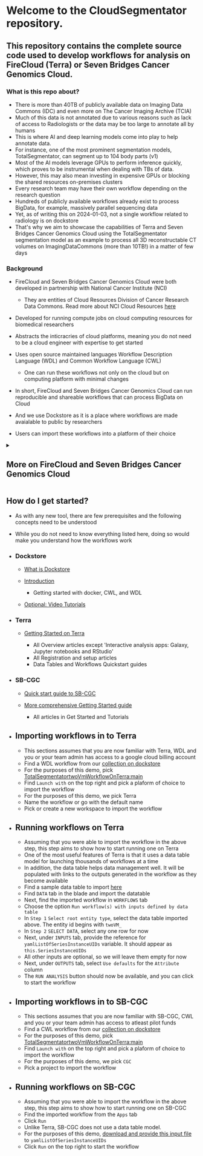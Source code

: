 # Welcome to the CloudSegmentator repository. 

## This repository contains the complete source code used to develop workflows for analysis on FireCloud (Terra) or Seven Bridges Cancer Genomics Cloud.

### What is this repo about?
- There is more than 40TB of publicly available data on Imaging Data Commons (IDC) and even more on The Cancer Imaging Archive (TCIA)
- Much of this data is not annotated due to various reasons such as lack of access to Radiologists or the data may be too large to annotate all by humans
- This is where AI and deep learning models come into play to help annotate data. 
- For instance, one of the most prominent segmentation models, TotalSegmentator, can segment up to 104 body parts (v1)
- Most of the AI models leverage GPUs to perform inference quickly, which proves to be instrumental when dealing with TBs of data. 
- However, this may also mean investing in expensive GPUs or blocking the shared resources on-premises clusters
- Every research team may have their own workflow depending on the research question
- Hundreds of publicly available workflows already exist to process BigData, for example, massively parallel sequencing data
- Yet, as of writing this on 2024-01-03, not a single workflow related to radiology is on dockstore
- That's why we aim to showcase the capabilities of Terra and Seven Bridges Cancer Genomics Cloud using the TotalSegmentator segmentation model as an example to process all 3D reconstructable CT volumes on ImagingDataCommons (more than 10TB!) in a matter of few days


### Background
- FireCloud and Seven Bridges Cancer Genomics Cloud were both developed in partnership with National Cancer Institute (NCI) 
  - They are entities of Cloud Resources Division of Cancer Research Data Commons. Read more about NCI Cloud Resources [here](https://datascience.cancer.gov/data-commons/cloud-resources)
- Developed for running compute jobs on cloud computing resources for biomedical researchers
- Abstracts the inticracries of cloud platforms, meaning you do not need to be a cloud engineer with expertise to get started
- Uses open source maintained languages Workflow Description Language (WDL) and Common Workflow Language (CWL)
    - One can run these workflows not only on the cloud but on computing platform with minimal changes 
- In short, FireCloud and Seven Bridges Cancer Genomics Cloud can run reproducible and shareable workflows that can process BigData on Cloud

- And we use Dockstore as it is a place where workflows are made avaialable to public by researchers
- Users can import these workflows into a platform of their choice


<details close>
<summary><b><h2>More on FireCloud and Seven Bridges Cancer Genomics Cloud</h2></b></summary>

- FireCloud
    - is powered by Terra, a platform developed in conjunction with Microsoft, Verily and the Broad Institute
    - can run up to **3000** workflows and up to **28,800** jobs concurrently!
    - (we will refer FireCloud as Terra from this point on) 

- Seven Bridges Cancer Genomics Cloud (now Velsera) was developed by the partnership of NCI and SB
    - can run up to **80** jobs concurrently and this limit can be increased by reaching out to SB-CGC tech support
    - (we will refer Seven Bridges Cancer Genomics Cloud as SB-CGC from this point on)

</details>

## How do I get started?
- As with any new tool, there are few prerequisites and the following concepts need to be understood
- While you do not need to know everything listed here, doing so would make you understand how the workflows work

- ### Dockstore

    - [What is Dockstore](https://docs.dockstore.org/en/stable/dockstore-introduction.html) 

    - [Introduction](https://docs.dockstore.org/en/stable/getting-started/getting-started.html)

        - Getting started with docker, CWL, and WDL

    - [Optional: Video Tutorials](https://docs.dockstore.org/en/stable/videos.html) 

- ### Terra

    - [Getting Started on Terra](https://support.terra.bio/hc/en-us/categories/360005881492-Getting-Started)

        - All Overview articles except 'Interactive analysis apps: Galaxy, Jupyter notebooks and RStudio'
        - All Registration and setup articles 
        - Data Tables and Workflows Quickstart guides

- ### SB-CGC

    - [Quick start guide to SB-CGC ](https://docs.cancergenomicscloud.org/page/uncontrolled-data-quickstart-guide)

    - [More comprehensive Getting Started guide](https://docs.cancergenomicscloud.org/docs/before-you-start)

        - All articles in Get Started and Tutorials

- ## Importing workflows in to Terra

    - This sections assumes that you are now familiar with Terra, WDL and you or your team admin has access to a google cloud billing account
    - Find a WDL  workflow from our [collection on dockstore](https://dockstore.org/organizations/ImagingDataCommons/collections/CloudSegmentator)
    - For the purposes of this demo, pick [TotalSegmentatortwoVmWorkflowOnTerra:main](https://dockstore.org/workflows/github.com/ImagingDataCommons/CloudSegmentator/TotalSegmentatortwoVmWorkflowOnTerra:main)
    - Find `Launch with` on the top right and pick a plaform of choice to import the workflow
    - For the purposes of this demo, we pick Terra
    - Name the workflow or go with the default name
    - Pick or create a new workspace to import the workflow 

- ## Running workflows on Terra

    - Assuming that you were able to import the workflow in the above step, this step aims to show how to start running one on Terra
    - One of the most useful features of Terra is that it uses a data table model for launching thousands of workflows at a time
    - In addition, the data table helps data management well. It will be populated with links to the outputs generated in the workflow as they become available
    - Find a sample data table to import [here](https://github.com/ImagingDataCommons/CloudSegmentator/tree/main/workflows/TotalSegmentator/Docs/sampleManifests)
    - Find `DATA` tab in the blade and import the datatable
    - Next, find the imported workflow in `WORKFLOWS` tab
    - Choose the option `Run workflow(s) with inputs defined by data table`
    - In `Step 1` `Select root entity type`, select the data table imported above. The entity id begins with `twoVM_`
    - In `Step 2` `SELECT DATA`, select any one row for now
    - Next, under `INPUTS` tab, provide the reference for `yamlListOfSeriesInstanceUIDs` variable. It should appear as `this.SeriesInstanceUIDs`
    - All other inputs are optional, so we will leave them empty for now
    - Next, under `OUTPUTS` tab, select `Use defaults` for the `Attribute` column
    - The `RUN ANALYSIS` button should now be available, and you can click to start the workflow

- ## Importing workflows in to SB-CGC

    - This sections assumes that you are now familiar with SB-CGC, CWL and you or your team admin has access to atleast pilot funds
    - Find a CWL  workflow from our [collection on dockstore](https://dockstore.org/organizations/ImagingDataCommons/collections/CloudSegmentator)
    - For the purposes of this demo, pick [TotalSegmentatortwoVmWorkflowOnTerra:main](https://dockstore.org/workflows/github.com/ImagingDataCommons/CloudSegmentator/TotalSegmentatortwoVmWorkflowOnSB-CGC:main)
    - Find `Launch with` on the top right and pick a plaform of choice to import the workflow
    - For the purposes of this demo, we pick `CGC`
    - Pick a project to import the workflow 

- ## Running workflows on SB-CGC   

    - Assuming that you were able to import the workflow in the above step, this step aims to show how to start running one on SB-CGC
    - Find the imported workflow from the `Apps` tab 
    - Click `Run`
    - Unlike Terra, SB-CGC does not use a data table model.
    - For the purposes of this demo, [download and provide this input file](https://raw.githubusercontent.com/ImagingDataCommons/CloudSegmentator/main/workflows/TotalSegmentator/Docs/sampleManifests/batch_1.yaml)   to `yamlListOfSeriesInstanceUIDs`
    - Click `Run` on the top right to start the workflow
